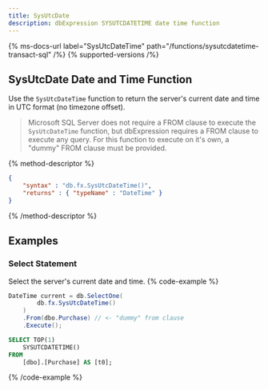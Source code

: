```yaml
---
title: SysUtcDate
description: dbExpression SYSUTCDATETIME date time function
---
```


{% ms-docs-url label="SysUtcDateTime" path="/functions/sysutcdatetime-transact-sql" /%}
{% supported-versions /%}

## SysUtcDate Date and Time Function

Use the `SysUtcDateTime` function to return the server's current date and time in UTC format (no timezone offset).

> Microsoft SQL Server does not require a FROM clause
to execute the `SysUtcDateTime` function, but dbExpression requires a FROM clause to execute
any query.  For this function to execute on it's own, a "dummy" FROM clause must be provided.

{% method-descriptor %}
```json
{
    "syntax" : "db.fx.SysUtcDateTime()",
    "returns" : { "typeName" : "DateTime" }
}
```
{% /method-descriptor %}

## Examples
### Select Statement
Select the server's current date and time.
{% code-example %}
```csharp
DateTime current = db.SelectOne(
        db.fx.SysUtcDateTime()
    )
    .From(dbo.Purchase) // <- "dummy" from clause
    .Execute();
```
```sql
SELECT TOP(1)
    SYSUTCDATETIME()
FROM
    [dbo].[Purchase] AS [t0];
```
{% /code-example %}